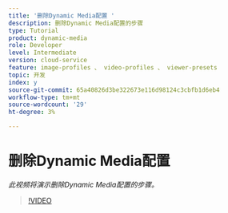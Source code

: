 ```yaml
---
title: '删除Dynamic Media配置 '
description: 删除Dynamic Media配置的步骤
type: Tutorial
product: dynamic-media
role: Developer
level: Intermediate
version: cloud-service
feature: image-profiles 、 video-profiles 、 viewer-presets
topic: 开发
index: y
source-git-commit: 65a40826d3be322673e116d98124c3cbfb1d6eb4
workflow-type: tm+mt
source-wordcount: '29'
ht-degree: 3%

---
```



# 删除Dynamic Media配置

*此视频将演示删除Dynamic Media配置的步骤。*

>[!VIDEO](https://video.tv.adobe.com/v/335363?quality=9&learn=on)
